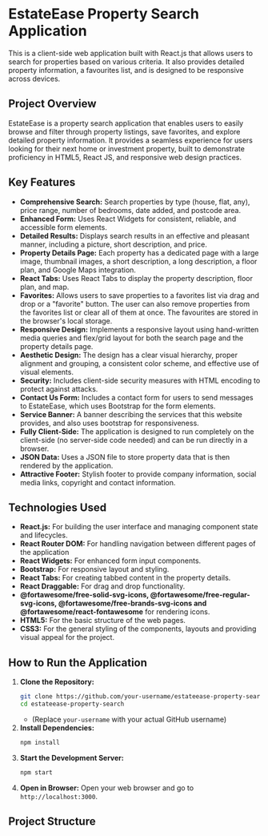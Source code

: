 # EstateEase Property Search Application

This is a client-side web application built with React.js that allows users to search for properties based on various criteria. It also provides detailed property information, a favourites list, and is designed to be responsive across devices.

## Project Overview

EstateEase is a property search application that enables users to easily browse and filter through property listings, save favorites, and explore detailed property information. It provides a seamless experience for users looking for their next home or investment property, built to demonstrate proficiency in HTML5, React JS, and responsive web design practices.

## Key Features

*   **Comprehensive Search:** Search properties by type (house, flat, any), price range, number of bedrooms, date added, and postcode area.
*   **Enhanced Form:** Uses React Widgets for consistent, reliable, and accessible form elements.
*   **Detailed Results:** Displays search results in an effective and pleasant manner, including a picture, short description, and price.
*   **Property Details Page:** Each property has a dedicated page with a large image, thumbnail images, a short description, a long description, a floor plan, and Google Maps integration.
*   **React Tabs:** Uses React Tabs to display the property description, floor plan, and map.
*   **Favorites:** Allows users to save properties to a favorites list via drag and drop or a "favorite" button. The user can also remove properties from the favorites list or clear all of them at once. The favourites are stored in the browser's local storage.
*   **Responsive Design:** Implements a responsive layout using hand-written media queries and flex/grid layout for both the search page and the property details page.
*   **Aesthetic Design:** The design has a clear visual hierarchy, proper alignment and grouping, a consistent color scheme, and effective use of visual elements.
*   **Security:** Includes client-side security measures with HTML encoding to protect against attacks.
*   **Contact Us Form:** Includes a contact form for users to send messages to EstateEase, which uses Bootstrap for the form elements.
*  **Service Banner:** A banner describing the services that this website provides, and also uses bootstrap for responsiveness.
*   **Fully Client-Side:** The application is designed to run completely on the client-side (no server-side code needed) and can be run directly in a browser.
*   **JSON Data:** Uses a JSON file to store property data that is then rendered by the application.
*   **Attractive Footer:** Stylish footer to provide company information, social media links, copyright and contact information.

## Technologies Used

*   **React.js:** For building the user interface and managing component state and lifecycles.
*   **React Router DOM:** For handling navigation between different pages of the application
*   **React Widgets:** For enhanced form input components.
*   **Bootstrap:** For responsive layout and styling.
*   **React Tabs:** For creating tabbed content in the property details.
*   **React Draggable:** For drag and drop functionality.
*  **@fortawesome/free-solid-svg-icons, @fortawesome/free-regular-svg-icons, @fortawesome/free-brands-svg-icons and @fortawesome/react-fontawesome** for rendering icons.
*   **HTML5:** For the basic structure of the web pages.
*   **CSS3:** For the general styling of the components, layouts and providing visual appeal for the project.

## How to Run the Application

1.  **Clone the Repository:**
    ```bash
    git clone https://github.com/your-username/estateease-property-search.git
    cd estateease-property-search
    ```
    *   (Replace `your-username` with your actual GitHub username)
2.  **Install Dependencies:**
    ```bash
    npm install
    ```
3.  **Start the Development Server:**
    ```bash
    npm start
    ```
4.  **Open in Browser:** Open your web browser and go to `http://localhost:3000`.

## Project Structure
